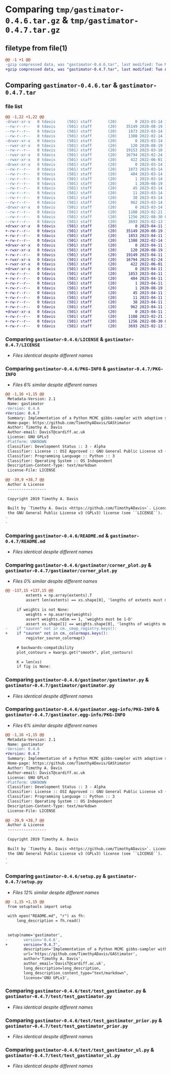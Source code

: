 # Comparing `tmp/gastimator-0.4.6.tar.gz` & `tmp/gastimator-0.4.7.tar.gz`

## filetype from file(1)

```diff
@@ -1 +1 @@
-gzip compressed data, was "gastimator-0.4.6.tar", last modified: Tue Mar 14 17:46:22 2023, max compression
+gzip compressed data, was "gastimator-0.4.7.tar", last modified: Tue Apr 11 11:04:37 2023, max compression
```

## Comparing `gastimator-0.4.6.tar` & `gastimator-0.4.7.tar`

### file list

```diff
@@ -1,22 +1,22 @@
-drwxr-xr-x   0 tdavis     (501) staff       (20)        0 2023-03-14 17:46:22.966176 gastimator-0.4.6/
--rw-r--r--   0 tdavis     (501) staff       (20)    35149 2020-08-19 16:59:58.000000 gastimator-0.4.6/LICENSE
--rw-r--r--   0 tdavis     (501) staff       (20)     1873 2023-03-14 17:46:22.966026 gastimator-0.4.6/PKG-INFO
--rw-r--r--   0 tdavis     (501) staff       (20)     1308 2022-02-14 17:26:04.000000 gastimator-0.4.6/README.md
-drwxr-xr-x   0 tdavis     (501) staff       (20)        0 2023-03-14 17:46:22.964311 gastimator-0.4.6/gastimator/
--rwxr-xr-x   0 tdavis     (501) staff       (20)      120 2020-08-19 16:59:58.000000 gastimator-0.4.6/gastimator/__init__.py
--rw-r--r--   0 tdavis     (501) staff       (20)    19153 2023-03-10 17:24:42.000000 gastimator-0.4.6/gastimator/corner_plot.py
--rwxr-xr-x   0 tdavis     (501) staff       (20)    16794 2023-02-24 13:47:39.000000 gastimator-0.4.6/gastimator/gastimator.py
--rwxr-xr-x   0 tdavis     (501) staff       (20)      422 2022-06-01 11:02:19.000000 gastimator-0.4.6/gastimator/priors.py
-drwxr-xr-x   0 tdavis     (501) staff       (20)        0 2023-03-14 17:46:22.965155 gastimator-0.4.6/gastimator.egg-info/
--rw-r--r--   0 tdavis     (501) staff       (20)     1873 2023-03-14 17:46:22.000000 gastimator-0.4.6/gastimator.egg-info/PKG-INFO
--rw-r--r--   0 tdavis     (501) staff       (20)      404 2023-03-14 17:46:22.000000 gastimator-0.4.6/gastimator.egg-info/SOURCES.txt
--rw-r--r--   0 tdavis     (501) staff       (20)        1 2023-03-14 17:46:22.000000 gastimator-0.4.6/gastimator.egg-info/dependency_links.txt
--rw-r--r--   0 tdavis     (501) staff       (20)        1 2020-08-19 17:27:19.000000 gastimator-0.4.6/gastimator.egg-info/not-zip-safe
--rw-r--r--   0 tdavis     (501) staff       (20)       45 2023-03-14 17:46:22.000000 gastimator-0.4.6/gastimator.egg-info/requires.txt
--rw-r--r--   0 tdavis     (501) staff       (20)       11 2023-03-14 17:46:22.000000 gastimator-0.4.6/gastimator.egg-info/top_level.txt
--rw-r--r--   0 tdavis     (501) staff       (20)       38 2023-03-14 17:46:22.966222 gastimator-0.4.6/setup.cfg
--rw-r--r--   0 tdavis     (501) staff       (20)      962 2023-03-14 17:46:19.000000 gastimator-0.4.6/setup.py
-drwxr-xr-x   0 tdavis     (501) staff       (20)        0 2023-03-14 17:46:22.965743 gastimator-0.4.6/test/
--rw-r--r--   0 tdavis     (501) staff       (20)     1108 2023-02-21 10:50:31.000000 gastimator-0.4.6/test/test_gastimator.py
--rw-r--r--   0 tdavis     (501) staff       (20)     1256 2022-08-30 09:40:28.000000 gastimator-0.4.6/test/test_gastimator_prior.py
--rw-r--r--   0 tdavis     (501) staff       (20)     3693 2023-02-13 18:18:51.000000 gastimator-0.4.6/test/test_gastimator_ul.py
+drwxr-xr-x   0 tdavis     (501) staff       (20)        0 2023-04-11 11:04:37.006528 gastimator-0.4.7/
+-rw-r--r--   0 tdavis     (501) staff       (20)    35149 2020-08-19 16:59:58.000000 gastimator-0.4.7/LICENSE
+-rw-r--r--   0 tdavis     (501) staff       (20)     1853 2023-04-11 11:04:37.006342 gastimator-0.4.7/PKG-INFO
+-rw-r--r--   0 tdavis     (501) staff       (20)     1308 2022-02-14 17:26:04.000000 gastimator-0.4.7/README.md
+drwxr-xr-x   0 tdavis     (501) staff       (20)        0 2023-04-11 11:04:37.003936 gastimator-0.4.7/gastimator/
+-rwxr-xr-x   0 tdavis     (501) staff       (20)      120 2020-08-19 16:59:58.000000 gastimator-0.4.7/gastimator/__init__.py
+-rw-r--r--   0 tdavis     (501) staff       (20)    19149 2023-04-11 10:46:06.000000 gastimator-0.4.7/gastimator/corner_plot.py
+-rwxr-xr-x   0 tdavis     (501) staff       (20)    16794 2023-02-24 13:47:39.000000 gastimator-0.4.7/gastimator/gastimator.py
+-rwxr-xr-x   0 tdavis     (501) staff       (20)      422 2022-06-01 11:02:19.000000 gastimator-0.4.7/gastimator/priors.py
+drwxr-xr-x   0 tdavis     (501) staff       (20)        0 2023-04-11 11:04:37.004927 gastimator-0.4.7/gastimator.egg-info/
+-rw-r--r--   0 tdavis     (501) staff       (20)     1853 2023-04-11 11:04:36.000000 gastimator-0.4.7/gastimator.egg-info/PKG-INFO
+-rw-r--r--   0 tdavis     (501) staff       (20)      404 2023-04-11 11:04:36.000000 gastimator-0.4.7/gastimator.egg-info/SOURCES.txt
+-rw-r--r--   0 tdavis     (501) staff       (20)        1 2023-04-11 11:04:36.000000 gastimator-0.4.7/gastimator.egg-info/dependency_links.txt
+-rw-r--r--   0 tdavis     (501) staff       (20)        1 2020-08-19 17:27:19.000000 gastimator-0.4.7/gastimator.egg-info/not-zip-safe
+-rw-r--r--   0 tdavis     (501) staff       (20)       45 2023-04-11 11:04:36.000000 gastimator-0.4.7/gastimator.egg-info/requires.txt
+-rw-r--r--   0 tdavis     (501) staff       (20)       11 2023-04-11 11:04:36.000000 gastimator-0.4.7/gastimator.egg-info/top_level.txt
+-rw-r--r--   0 tdavis     (501) staff       (20)       38 2023-04-11 11:04:37.006576 gastimator-0.4.7/setup.cfg
+-rw-r--r--   0 tdavis     (501) staff       (20)      962 2023-04-11 10:46:42.000000 gastimator-0.4.7/setup.py
+drwxr-xr-x   0 tdavis     (501) staff       (20)        0 2023-04-11 11:04:37.005846 gastimator-0.4.7/test/
+-rw-r--r--   0 tdavis     (501) staff       (20)     1108 2023-02-21 10:50:31.000000 gastimator-0.4.7/test/test_gastimator.py
+-rw-r--r--   0 tdavis     (501) staff       (20)     1256 2022-08-30 09:40:28.000000 gastimator-0.4.7/test/test_gastimator_prior.py
+-rw-r--r--   0 tdavis     (501) staff       (20)     3693 2023-02-13 18:18:51.000000 gastimator-0.4.7/test/test_gastimator_ul.py
```

### Comparing `gastimator-0.4.6/LICENSE` & `gastimator-0.4.7/LICENSE`

 * *Files identical despite different names*

### Comparing `gastimator-0.4.6/PKG-INFO` & `gastimator-0.4.7/PKG-INFO`

 * *Files 6% similar despite different names*

```diff
@@ -1,16 +1,15 @@
 Metadata-Version: 2.1
 Name: gastimator
-Version: 0.4.6
+Version: 0.4.7
 Summary: Implementation of a Python MCMC gibbs-sampler with adaptive stepping
 Home-page: https://github.com/TimothyADavis/GAStimator
 Author: Timothy A. Davis
 Author-email: DavisT@cardiff.ac.uk
 License: GNU GPLv3
-Platform: UNKNOWN
 Classifier: Development Status :: 3 - Alpha
 Classifier: License :: OSI Approved :: GNU General Public License v3 (GPLv3)
 Classifier: Programming Language :: Python :: 3
 Classifier: Operating System :: OS Independent
 Description-Content-Type: text/markdown
 License-File: LICENSE
 
@@ -39,9 +38,7 @@
 Author & License
 -----------------
 
 Copyright 2019 Timothy A. Davis
 
 Built by `Timothy A. Davis <https://github.com/TimothyADavis>`. Licensed under
 the GNU General Public License v3 (GPLv3) license (see ``LICENSE``).
-
-
```

### Comparing `gastimator-0.4.6/README.md` & `gastimator-0.4.7/README.md`

 * *Files identical despite different names*

### Comparing `gastimator-0.4.6/gastimator/corner_plot.py` & `gastimator-0.4.7/gastimator/corner_plot.py`

 * *Files 0% similar despite different names*

```diff
@@ -137,15 +137,15 @@
         extents = np.array(extents).T
         assert len(extents) == xs.shape[0], 'lengths of extents must match number of dimensions'
 
     if weights is not None:
         weights = np.asarray(weights)
         assert weights.ndim == 1, 'weights must be 1-D'
         assert xs.shape[1] == weights.shape[0], 'lengths of weights must match number of samples'
-    if "sauron" not in cm._cmap_registry.keys():
+    if "sauron" not in cm._colormaps.keys():
         register_sauron_colormap()
 
     # backwards-compatibility
     plot_contours = kwargs.get("smooth", plot_contours)
 
     K = len(xs)
     if fig is None:
```

### Comparing `gastimator-0.4.6/gastimator/gastimator.py` & `gastimator-0.4.7/gastimator/gastimator.py`

 * *Files identical despite different names*

### Comparing `gastimator-0.4.6/gastimator.egg-info/PKG-INFO` & `gastimator-0.4.7/gastimator.egg-info/PKG-INFO`

 * *Files 6% similar despite different names*

```diff
@@ -1,16 +1,15 @@
 Metadata-Version: 2.1
 Name: gastimator
-Version: 0.4.6
+Version: 0.4.7
 Summary: Implementation of a Python MCMC gibbs-sampler with adaptive stepping
 Home-page: https://github.com/TimothyADavis/GAStimator
 Author: Timothy A. Davis
 Author-email: DavisT@cardiff.ac.uk
 License: GNU GPLv3
-Platform: UNKNOWN
 Classifier: Development Status :: 3 - Alpha
 Classifier: License :: OSI Approved :: GNU General Public License v3 (GPLv3)
 Classifier: Programming Language :: Python :: 3
 Classifier: Operating System :: OS Independent
 Description-Content-Type: text/markdown
 License-File: LICENSE
 
@@ -39,9 +38,7 @@
 Author & License
 -----------------
 
 Copyright 2019 Timothy A. Davis
 
 Built by `Timothy A. Davis <https://github.com/TimothyADavis>`. Licensed under
 the GNU General Public License v3 (GPLv3) license (see ``LICENSE``).
-
-
```

### Comparing `gastimator-0.4.6/setup.py` & `gastimator-0.4.7/setup.py`

 * *Files 12% similar despite different names*

```diff
@@ -1,15 +1,15 @@
 from setuptools import setup
 
 with open("README.md", "r") as fh:
     long_description = fh.read()
 
  
 setup(name='gastimator',
-       version='0.4.6',
+       version='0.4.7',
        description='Implementation of a Python MCMC gibbs-sampler with adaptive stepping',
        url='https://github.com/TimothyADavis/GAStimator',
        author='Timothy A. Davis',
        author_email='DavisT@cardiff.ac.uk',
        long_description=long_description,
        long_description_content_type="text/markdown",
        license='GNU GPLv3',
```

### Comparing `gastimator-0.4.6/test/test_gastimator.py` & `gastimator-0.4.7/test/test_gastimator.py`

 * *Files identical despite different names*

### Comparing `gastimator-0.4.6/test/test_gastimator_prior.py` & `gastimator-0.4.7/test/test_gastimator_prior.py`

 * *Files identical despite different names*

### Comparing `gastimator-0.4.6/test/test_gastimator_ul.py` & `gastimator-0.4.7/test/test_gastimator_ul.py`

 * *Files identical despite different names*

